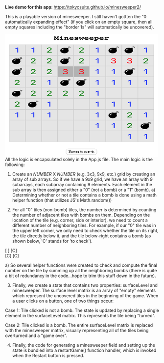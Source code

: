 <b>Live demo for this app</b>: https://tokyosuite.github.io/minesweeper2/

This is a playable version of minesweeper. I still haven't gottten the "0 automatically expanding effect" (if you click on an empty square, then all empty squares including the "border 1s" will automatically be uncovered).


<a href="url"><img src="minesweeper.png" align="left" height="400" width="500" ></a>


All the logic is encapsulated solely in the App.js file. The main logic is the following: 

1) Create an _NUMBER_ X _NUMBER_ (e.g. 3x3, 9x9, etc.) grid by creating an array of sub arrays. So if we have a 9x9 grid, we have an array with 9 subarrays, each subarray containing 9 elements. Each element in the sub array is then assigned either a "0" (not a bomb) or a "1" (bomb).
  a) Determining whether or not a tile contains a bomb is done using a math helper function (that utilizes JS's Math.random())
  
2) For all "0" tiles (non-bomb) tiles, the number is determined by counting the number of adjacent tiles with bombs on them. Depending on the location of the tile (e.g. corner, side or interior), we need to count a different number of neighboring tiles. For example, if our "0" tile was in the upper left corner, we only need to check whether the tile on its right, the tile directly below it, and the tile below-right contains a bomb (as shown below, 'C' stands for 'to check'). 

  [ ] [C] <br/>
  [C] [C] 
  
  a) So several helper functions were created to check and compute the final number on the tile by summing up all the neighboring bombs (there is quite a bit of redundancy in the code...hope to trim this stuff down in the future). 
  
3) Finally, we create a state that contains two properties: surfaceLevel and minesweeper. The surface level matrix is an array of "empty" elements which represent the uncovered tiles in the beginning of the game. When a user clicks on a button, one of two things occur: 
  
  Case 1: Tile clicked is not a bomb. 
  The state is updated by replacing a single element in the surfaceLevel matrix. This represents the tile being "turned". 
  
  Case 2: Tile clicked is a bomb. 
  The entire surfaceLevel matrix is replaced with the minesweeper matrix, visually representing all of the tiles being overturned and a "game over". 
  
4) Finally, the code for generating a minesweeper field and setting up the state is bundled into a restartGame() function handler, which is invoked when the Restart button is pressed. 

